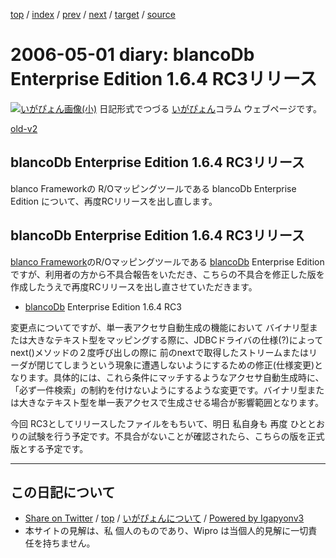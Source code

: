 [top](../index.html) 
 / [index](index.html) 
 / [prev](ig060428.html) 
 / [next](ig060503.html) 
 / [target](http://www.igapyon.jp/igapyon/diary/2006/ig060501.html) 
 / [source](https://github.com/igapyon/diary/blob/master/2006/ig060501.src.md) 

2006-05-01 diary: blancoDb Enterprise Edition 1.6.4 RC3リリース
=====================================================================================================
[![いがぴょん画像(小)](http://www.igapyon.jp/igapyon/diary/images/iga200306s.jpg "いがぴょん")](http://www.igapyon.jp/igapyon/diary/memo/memoigapyon.html) 日記形式でつづる [いがぴょん](http://www.igapyon.jp/igapyon/diary/memo/memoigapyon.html)コラム ウェブページです。

[old-v2](ig060501-orig.html)

## blancoDb Enterprise Edition 1.6.4 RC3リリース

blanco Frameworkの R/Oマッピングツールである blancoDb Enterprise Edition について、再度RCリリースを出し直します。


## blancoDb Enterprise Edition 1.6.4 RC3リリース

[blanco Framework](http://www.igapyon.jp/blanco/blanco.ja.html)のR/Oマッピングツールである [blancoDb](http://www.igapyon.jp/blanco/blancodb.html)
Enterprise Edition ですが、利用者の方から不具合報告をいただき、こちらの不具合を修正した版を作成したうえで再度RCリリースを出し直させていただきます。

* [blancoDb](http://www.igapyon.jp/blanco/blancodb.html) Enterprise Edition 1.6.4 RC3

変更点についてですが、単一表アクセサ自動生成の機能において バイナリ型または大きなテキスト型をマッピングする際に、JDBCドライバの仕様(?)によって next()メソッドの２度呼び出しの際に 前のnextで取得したストリームまたはリーダが閉じてしまうという現象に遭遇しないようにするための修正(仕様変更)となります。具体的には、これら条件にマッチするようなアクセサ自動生成時に、「必ず一件検索」の制約を付けないようにするような変更です。バイナリ型または大きなテキスト型を単一表アクセスで生成させる場合が影響範囲となります。

今回 RC3としてリリースしたファイルをもちいて、明日 私自身も 再度 ひととおりの試験を行う予定です。不具合がないことが確認されたら、こちらの版を正式版とする予定です。


----------------------------------------------------------------------------------------------------

## この日記について

* [Share on Twitter](https://twitter.com/intent/tweet?hashtags=igapyon%2Cdiary%2C%E3%81%84%E3%81%8C%E3%81%B4%E3%82%87%E3%82%93&text=blancoDb+Enterprise+Edition+1.6.4+RC3%E3%83%AA%E3%83%AA%E3%83%BC%E3%82%B9&url=http%3A%2F%2Fwww.igapyon.jp%2Figapyon%2Fdiary%2F2006%2Fig060501.html) / [top](../index.html) / [いがぴょんについて](http://www.igapyon.jp/igapyon/diary/memo/memoigapyon.html) / [Powered by Igapyonv3](https://github.com/igapyon/igapyonv3)
* 本サイトの見解は、私 個人のものであり、Wipro は当個人的見解に一切責任を持ちません。 
